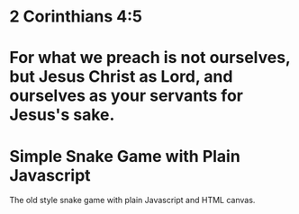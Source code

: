 # 2 Corinthians 4:5
# For what we preach is not ourselves, but Jesus Christ as Lord, and ourselves as your servants for Jesus's sake.

# Simple Snake Game with Plain Javascript

The old style snake game with plain Javascript and HTML canvas.
